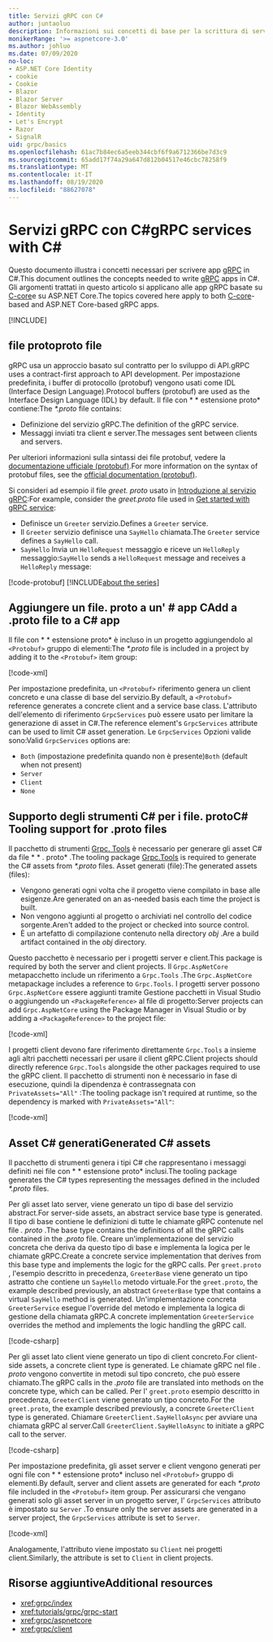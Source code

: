 ```yaml
---
title: Servizi gRPC con C#
author: juntaoluo
description: Informazioni sui concetti di base per la scrittura di servizi gRPC con C#.
monikerRange: '>= aspnetcore-3.0'
ms.author: johluo
ms.date: 07/09/2020
no-loc:
- ASP.NET Core Identity
- cookie
- Cookie
- Blazor
- Blazor Server
- Blazor WebAssembly
- Identity
- Let's Encrypt
- Razor
- SignalR
uid: grpc/basics
ms.openlocfilehash: 61ac7b84ec6a5eeb344cbf6f9a6712366be7d3c9
ms.sourcegitcommit: 65add17f74a29a647d812b04517e46cbc78258f9
ms.translationtype: MT
ms.contentlocale: it-IT
ms.lasthandoff: 08/19/2020
ms.locfileid: "88627078"
---
```

# <a name="grpc-services-with-c"></a><span data-ttu-id="87602-103">Servizi gRPC con C\#</span><span class="sxs-lookup"><span data-stu-id="87602-103">gRPC services with C\#</span></span>

<span data-ttu-id="87602-104">Questo documento illustra i concetti necessari per scrivere app [gRPC](https://grpc.io/docs/guides/) in C#.</span><span class="sxs-lookup"><span data-stu-id="87602-104">This document outlines the concepts needed to write [gRPC](https://grpc.io/docs/guides/) apps in C#.</span></span> <span data-ttu-id="87602-105">Gli argomenti trattati in questo articolo si applicano alle app gRPC basate su [C-core](https://grpc.io/blog/grpc-stacks)e su ASP.NET Core.</span><span class="sxs-lookup"><span data-stu-id="87602-105">The topics covered here apply to both [C-core](https://grpc.io/blog/grpc-stacks)-based and ASP.NET Core-based gRPC apps.</span></span>

[!INCLUDE[](~/includes/gRPCazure.md)]

## <a name="proto-file"></a><span data-ttu-id="87602-106">file proto</span><span class="sxs-lookup"><span data-stu-id="87602-106">proto file</span></span>

<span data-ttu-id="87602-107">gRPC usa un approccio basato sul contratto per lo sviluppo di API.</span><span class="sxs-lookup"><span data-stu-id="87602-107">gRPC uses a contract-first approach to API development.</span></span> <span data-ttu-id="87602-108">Per impostazione predefinita, i buffer di protocollo (protobuf) vengono usati come IDL (Interface Design Language).</span><span class="sxs-lookup"><span data-stu-id="87602-108">Protocol buffers (protobuf) are used as the Interface Design Language (IDL) by default.</span></span> <span data-ttu-id="87602-109">Il file con \* \* estensione proto\* contiene:</span><span class="sxs-lookup"><span data-stu-id="87602-109">The *\*.proto* file contains:</span></span>

* <span data-ttu-id="87602-110">Definizione del servizio gRPC.</span><span class="sxs-lookup"><span data-stu-id="87602-110">The definition of the gRPC service.</span></span>
* <span data-ttu-id="87602-111">Messaggi inviati tra client e server.</span><span class="sxs-lookup"><span data-stu-id="87602-111">The messages sent between clients and servers.</span></span>

<span data-ttu-id="87602-112">Per ulteriori informazioni sulla sintassi dei file protobuf, vedere la [documentazione ufficiale (protobuf)](https://developers.google.com/protocol-buffers/docs/proto3).</span><span class="sxs-lookup"><span data-stu-id="87602-112">For more information on the syntax of protobuf files, see the [official documentation (protobuf)](https://developers.google.com/protocol-buffers/docs/proto3).</span></span>

<span data-ttu-id="87602-113">Si consideri ad esempio il file *greet. proto* usato in [Introduzione al servizio gRPC](xref:tutorials/grpc/grpc-start):</span><span class="sxs-lookup"><span data-stu-id="87602-113">For example, consider the *greet.proto* file used in [Get started with gRPC service](xref:tutorials/grpc/grpc-start):</span></span>

* <span data-ttu-id="87602-114">Definisce un `Greeter` servizio.</span><span class="sxs-lookup"><span data-stu-id="87602-114">Defines a `Greeter` service.</span></span>
* <span data-ttu-id="87602-115">Il `Greeter` servizio definisce una `SayHello` chiamata.</span><span class="sxs-lookup"><span data-stu-id="87602-115">The `Greeter` service defines a `SayHello` call.</span></span>
* <span data-ttu-id="87602-116">`SayHello` Invia un `HelloRequest` messaggio e riceve un `HelloReply` messaggio:</span><span class="sxs-lookup"><span data-stu-id="87602-116">`SayHello` sends a `HelloRequest` message and receives a `HelloReply` message:</span></span>

[!code-protobuf[](~/tutorials/grpc/grpc-start/sample/GrpcGreeter/Protos/greet.proto)]
[!INCLUDE[about the series](~/includes/code-comments-loc.md)]

## <a name="add-a-proto-file-to-a-c-app"></a><span data-ttu-id="87602-117">Aggiungere un file. proto a un' \# app C</span><span class="sxs-lookup"><span data-stu-id="87602-117">Add a .proto file to a C\# app</span></span>

<span data-ttu-id="87602-118">Il file con \* \* estensione proto\* è incluso in un progetto aggiungendolo al `<Protobuf>` gruppo di elementi:</span><span class="sxs-lookup"><span data-stu-id="87602-118">The *\*.proto* file is included in a project by adding it to the `<Protobuf>` item group:</span></span>

[!code-xml[](~/tutorials/grpc/grpc-start/sample/GrpcGreeter/GrpcGreeter.csproj?highlight=2&range=7-9)]

<span data-ttu-id="87602-119">Per impostazione predefinita, un `<Protobuf>` riferimento genera un client concreto e una classe di base del servizio.</span><span class="sxs-lookup"><span data-stu-id="87602-119">By default, a `<Protobuf>` reference generates a concrete client and a service base class.</span></span> <span data-ttu-id="87602-120">L'attributo dell'elemento di riferimento `GrpcServices` può essere usato per limitare la generazione di asset in C#.</span><span class="sxs-lookup"><span data-stu-id="87602-120">The reference element's `GrpcServices` attribute can be used to limit C# asset generation.</span></span> <span data-ttu-id="87602-121">Le `GrpcServices` Opzioni valide sono:</span><span class="sxs-lookup"><span data-stu-id="87602-121">Valid `GrpcServices` options are:</span></span>

* <span data-ttu-id="87602-122">`Both` (impostazione predefinita quando non è presente)</span><span class="sxs-lookup"><span data-stu-id="87602-122">`Both` (default when not present)</span></span>
* `Server`
* `Client`
* `None`

## <a name="c-tooling-support-for-proto-files"></a><span data-ttu-id="87602-123">Supporto degli strumenti C# per i file. proto</span><span class="sxs-lookup"><span data-stu-id="87602-123">C# Tooling support for .proto files</span></span>

<span data-ttu-id="87602-124">Il pacchetto di strumenti [Grpc. Tools](https://www.nuget.org/packages/Grpc.Tools/) è necessario per generare gli asset C# da file \* \* . proto\* .</span><span class="sxs-lookup"><span data-stu-id="87602-124">The tooling package [Grpc.Tools](https://www.nuget.org/packages/Grpc.Tools/) is required to generate the C# assets from *\*.proto* files.</span></span> <span data-ttu-id="87602-125">Asset generati (file):</span><span class="sxs-lookup"><span data-stu-id="87602-125">The generated assets (files):</span></span>

* <span data-ttu-id="87602-126">Vengono generati ogni volta che il progetto viene compilato in base alle esigenze.</span><span class="sxs-lookup"><span data-stu-id="87602-126">Are generated on an as-needed basis each time the project is built.</span></span>
* <span data-ttu-id="87602-127">Non vengono aggiunti al progetto o archiviati nel controllo del codice sorgente.</span><span class="sxs-lookup"><span data-stu-id="87602-127">Aren't added to the project or checked into source control.</span></span>
* <span data-ttu-id="87602-128">È un artefatto di compilazione contenuto nella directory *obj* .</span><span class="sxs-lookup"><span data-stu-id="87602-128">Are a build artifact contained in the *obj* directory.</span></span>

<span data-ttu-id="87602-129">Questo pacchetto è necessario per i progetti server e client.</span><span class="sxs-lookup"><span data-stu-id="87602-129">This package is required by both the server and client projects.</span></span> <span data-ttu-id="87602-130">Il `Grpc.AspNetCore` metapacchetto include un riferimento a `Grpc.Tools` .</span><span class="sxs-lookup"><span data-stu-id="87602-130">The `Grpc.AspNetCore` metapackage includes a reference to `Grpc.Tools`.</span></span> <span data-ttu-id="87602-131">I progetti server possono `Grpc.AspNetCore` essere aggiunti tramite Gestione pacchetti in Visual Studio o aggiungendo un `<PackageReference>` al file di progetto:</span><span class="sxs-lookup"><span data-stu-id="87602-131">Server projects can add `Grpc.AspNetCore` using the Package Manager in Visual Studio or by adding a `<PackageReference>` to the project file:</span></span>

[!code-xml[](~/tutorials/grpc/grpc-start/sample/GrpcGreeter/GrpcGreeter.csproj?highlight=1&range=12)]

<span data-ttu-id="87602-132">I progetti client devono fare riferimento direttamente `Grpc.Tools` a insieme agli altri pacchetti necessari per usare il client gRPC.</span><span class="sxs-lookup"><span data-stu-id="87602-132">Client projects should directly reference `Grpc.Tools` alongside the other packages required to use the gRPC client.</span></span> <span data-ttu-id="87602-133">Il pacchetto di strumenti non è necessario in fase di esecuzione, quindi la dipendenza è contrassegnata con `PrivateAssets="All"` :</span><span class="sxs-lookup"><span data-stu-id="87602-133">The tooling package isn't required at runtime, so the dependency is marked with `PrivateAssets="All"`:</span></span>

[!code-xml[](~/tutorials/grpc/grpc-start/sample/GrpcGreeterClient/GrpcGreeterClient.csproj?highlight=3&range=9-11)]

## <a name="generated-c-assets"></a><span data-ttu-id="87602-134">Asset C# generati</span><span class="sxs-lookup"><span data-stu-id="87602-134">Generated C# assets</span></span>

<span data-ttu-id="87602-135">Il pacchetto di strumenti genera i tipi C# che rappresentano i messaggi definiti nei file con \* \* estensione proto\* inclusi.</span><span class="sxs-lookup"><span data-stu-id="87602-135">The tooling package generates the C# types representing the messages defined in the included *\*.proto* files.</span></span>

<span data-ttu-id="87602-136">Per gli asset lato server, viene generato un tipo di base del servizio abstract.</span><span class="sxs-lookup"><span data-stu-id="87602-136">For server-side assets, an abstract service base type is generated.</span></span> <span data-ttu-id="87602-137">Il tipo di base contiene le definizioni di tutte le chiamate gRPC contenute nel file *. proto* .</span><span class="sxs-lookup"><span data-stu-id="87602-137">The base type contains the definitions of all the gRPC calls contained in the *.proto* file.</span></span> <span data-ttu-id="87602-138">Creare un'implementazione del servizio concreta che deriva da questo tipo di base e implementa la logica per le chiamate gRPC.</span><span class="sxs-lookup"><span data-stu-id="87602-138">Create a concrete service implementation that derives from this base type and implements the logic for the gRPC calls.</span></span> <span data-ttu-id="87602-139">Per `greet.proto` , l'esempio descritto in precedenza, `GreeterBase` viene generato un tipo astratto che contiene un `SayHello` metodo virtuale.</span><span class="sxs-lookup"><span data-stu-id="87602-139">For the `greet.proto`, the example described previously, an abstract `GreeterBase` type that contains a virtual `SayHello` method is generated.</span></span> <span data-ttu-id="87602-140">Un'implementazione concreta `GreeterService` esegue l'override del metodo e implementa la logica di gestione della chiamata gRPC.</span><span class="sxs-lookup"><span data-stu-id="87602-140">A concrete implementation `GreeterService` overrides the method and implements the logic handling the gRPC call.</span></span>

[!code-csharp[](~/tutorials/grpc/grpc-start/sample/GrpcGreeter/Services/GreeterService.cs?name=snippet)]

<span data-ttu-id="87602-141">Per gli asset lato client viene generato un tipo di client concreto.</span><span class="sxs-lookup"><span data-stu-id="87602-141">For client-side assets, a concrete client type is generated.</span></span> <span data-ttu-id="87602-142">Le chiamate gRPC nel file *. proto* vengono convertite in metodi sul tipo concreto, che può essere chiamato.</span><span class="sxs-lookup"><span data-stu-id="87602-142">The gRPC calls in the *.proto* file are translated into methods on the concrete type, which can be called.</span></span> <span data-ttu-id="87602-143">Per l' `greet.proto` esempio descritto in precedenza, `GreeterClient` viene generato un tipo concreto.</span><span class="sxs-lookup"><span data-stu-id="87602-143">For the `greet.proto`, the example described previously, a concrete `GreeterClient` type is generated.</span></span> <span data-ttu-id="87602-144">Chiamare `GreeterClient.SayHelloAsync` per avviare una chiamata gRPC al server.</span><span class="sxs-lookup"><span data-stu-id="87602-144">Call `GreeterClient.SayHelloAsync` to initiate a gRPC call to the server.</span></span>

[!code-csharp[](~/tutorials/grpc/grpc-start/sample/GrpcGreeterClient/Program.cs?name=snippet)]

<span data-ttu-id="87602-145">Per impostazione predefinita, gli asset server e client vengono generati per ogni file con \* \* estensione proto\* incluso nel `<Protobuf>` gruppo di elementi.</span><span class="sxs-lookup"><span data-stu-id="87602-145">By default, server and client assets are generated for each *\*.proto* file included in the `<Protobuf>` item group.</span></span> <span data-ttu-id="87602-146">Per assicurarsi che vengano generati solo gli asset server in un progetto server, l' `GrpcServices` attributo è impostato su `Server` .</span><span class="sxs-lookup"><span data-stu-id="87602-146">To ensure only the server assets are generated in a server project, the `GrpcServices` attribute is set to `Server`.</span></span>

[!code-xml[](~/tutorials/grpc/grpc-start/sample/GrpcGreeter/GrpcGreeter.csproj?highlight=2&range=7-9)]

<span data-ttu-id="87602-147">Analogamente, l'attributo viene impostato su `Client` nei progetti client.</span><span class="sxs-lookup"><span data-stu-id="87602-147">Similarly, the attribute is set to `Client` in client projects.</span></span>

## <a name="additional-resources"></a><span data-ttu-id="87602-148">Risorse aggiuntive</span><span class="sxs-lookup"><span data-stu-id="87602-148">Additional resources</span></span>

* <xref:grpc/index>
* <xref:tutorials/grpc/grpc-start>
* <xref:grpc/aspnetcore>
* <xref:grpc/client>
